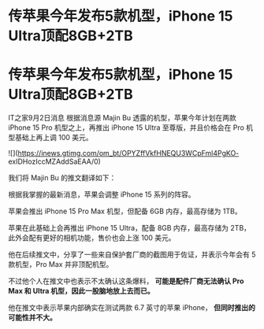 # 传苹果今年发布5款机型，iPhone 15 Ultra顶配8GB+2TB

# 传苹果今年发布5款机型，iPhone 15 Ultra顶配8GB+2TB

IT之家9月2日消息 根据消息源 Majin Bu 透露的机型，苹果今年计划在两款 iPhone 15 Pro 机型之上，再推出 iPhone 15
Ultra 至尊版，并且价格会在 Pro 机型基础上再上调 100 美元。

![](https://inews.gtimg.com/om_bt/OPYZffVkfHNEQU3WCpFml4PgKO-
exIDHozIccMZAddSaEAA/0)

我们将 Majin Bu 的推文翻译如下：

根据我掌握的最新消息，苹果会调整 iPhone 15 系列的阵容。

苹果会推出 iPhone 15 Pro Max 机型，但配备 6GB 内存，最高存储为 1TB。

苹果在此基础上会再推出 iPhone 15 Ultra，配备 8GB 内存，最高存储为 2TB，此外会配有更好的相机功能，售价也会上涨 100 美元。

他在后续推文中，分享了一些来自保护套厂商的截图用于佐证，并表示今年会有 5 款机型，Pro Max 并非顶配机型。

不过他个人在推文中也表示不太确认这条爆料， **可能是配件厂商无法确认 Pro Max 和 Ultra 机型，因此一股脑地放上去而已。**

他在推文中表示苹果内部确实在测试两款 6.7 英寸的苹果 iPhone， **但同时推出的可能性并不大。**

